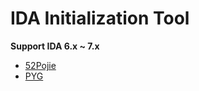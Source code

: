 # IDA Initialization Tool

**Support IDA 6.x ~ 7.x**

- [52Pojie](https://www.52pojie.cn/thread-1584115-1-1.html)
- [PYG](https://www.chinapyg.com/thread-142494-1-1.html)
